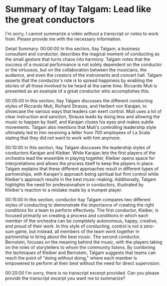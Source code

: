 # Summary of Itay Talgam: Lead like the great conductors

I'm sorry, I cannot summarize a video without a transcript or notes to work from. Please provide me with the necessary information.

Detail Summary: 
00:00:00
In this section, Itay Talgam, a business consultant and conductor, describes the magical moment of conducting as the small gesture that turns chaos into harmony. Talgam notes that the success of a musical performance is not solely dependent on the conductor or the virtuosos, but on the collaboration between the musicians, the audience, and even the creators of the instruments and concert hall. Talgam asserts that the conductor's role is to spread happiness by enabling the stories of all those involved to be heard at the same time. Riccardo Muti is presented as an example of a great conductor who accomplishes this.

00:05:00
In this section, Itay Talgam discusses the different conducting styles of Riccardo Muti, Richard Strauss, and Herbert von Karajan, to showcase the various ways that leaders can exert control. Muti uses a lot of clear instruction and sanction, Strauss leads by doing less and allowing the music to happen by itself, and Karajan closes his eyes and makes subtle movements. Talgam also mentions that Muti's controlling leadership style ultimately led to him receiving a letter from 700 employees of La Scala stating that they did not want to work with him anymore.

00:10:00
In this section, Itay Talgam discusses the leadership styles of conductors Karajan and Kleiber. While Karajan lets the first players of the orchestra lead the ensemble in playing together, Kleiber opens space for interpretations and allows the process itself to keep the players in place. Talgam explains that these different approaches result in different types of partnerships, with Karajan's approach being spiritual but firm control while Kleiber's approach results in the best music-making. Additionally, Talgam highlights the need for professionalism in conductors, illustrated by Kleiber's reaction to a mistake made by a trumpet player.

00:15:00
In this section, conductor Itay Talgam compares two different styles of conducting to demonstrate the importance of creating the right conditions for a team to perform effectively. The first conductor, Kleiber, is focused primarily on creating a process and conditions in which each member of the orchestra can be completely autonomous, happy, creative, and proud of their work. In this style of conducting, control is not a zero-sum game, but instead, all members of the team work together in partnership to bring about the best music. The second conductor, Bernstein, focuses on the meaning behind the music, with the players taking on the roles of storytellers to whom the community listens. By combining the techniques of Kleiber and Bernstein, Talgam suggests that teams can reach the point of "doing without doing," where each member is empowered to perform at their best without the need for direct supervision.

00:20:00
I'm sorry, there is no transcript excerpt provided. Can you please provide the transcript excerpt you want me to summarize?

